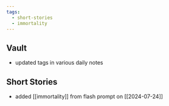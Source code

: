 ```yaml
---
tags:
  - short-stories
  - immortality
---
```

## Vault
- updated tags in various daily notes

## Short Stories
- added [[immortality]] from flash prompt on [[2024-07-24]] 